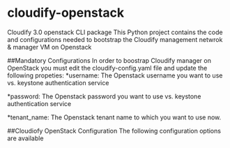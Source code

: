 cloudify-openstack
==================

Cloudify 3.0 openstack CLI package
This Python project contains the code and configurations needed to bootstrap the Cloudify management netwrok &amp; manager VM on Openstack 

##Mandatory Configurations
In order to boostrap Cloudify manager on OpenStack you must edit the cloudify-config.yaml file and update the following propeties:
*username: The Openstack username you want to use vs. keystone authentication service

*password: The Openstack password you want to use vs. keystone authentication service

*tenant_name: The Openstack tenant name to which you want to use now.

##Cloudiofy OpenStack Configuration
The following configuration options are available



